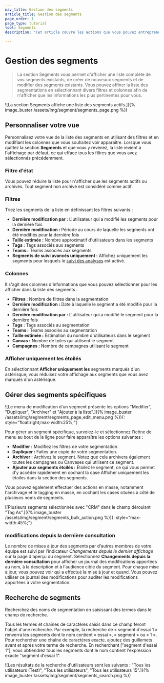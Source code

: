 ```yaml
---
nav_title: Gestion des segments
article_title: Gestion des segments
page_order: 1
page_type: tutorial
tool: Segments
description: "Cet article couvre les actions que vous pouvez entreprendre pour gérer vos segments, telles que filtrer une liste de segments, créer des segments et modifier des segments."

---
```


# Gestion des segments

> La section Segments vous permet d'afficher une liste complète de vos segments existants, de créer de nouveaux segments et de modifier des segments existants. Vous pouvez affiner la liste des segmentations en sélectionnant divers filtres et colonnes afin de n'afficher que les informations les plus pertinentes pour vous.

![La section Segments affiche une liste des segments actifs.]({% image_buster /assets/img/segment/segments_page.png %})

## Personnaliser votre vue

Personnalisez votre vue de la liste des segments en utilisant des filtres et en modifiant les colonnes que vous souhaitez voir apparaître. Lorsque vous quittez la section **Segments** et que vous y revenez, la liste revient à l'affichage par défaut, ce qui efface tous les filtres que vous avez sélectionnés précédemment.

### Filtre d'état

Vous pouvez réduire la liste pour n'afficher que les segments actifs ou archivés. Tout segment non archivé est considéré comme actif.

### Filtres

Triez les segments de la liste en définissant les filtres suivants :
- **Dernière modification par :** L'utilisateur qui a modifié les segments pour la dernière fois
- **Dernière modification :** Période au cours de laquelle les segments ont été modifiés pour la dernière fois
- **Taille estimée :** Nombre approximatif d'utilisateurs dans les segments
- **Tags :** Tags associés aux segments
- **Teams :** Teams associés aux segments
- **Segments de suivi avancés uniquement :** Affichez uniquement les segments pour lesquels le [suivi des analyses]({{site.baseurl}}/user_guide/data_and_analytics/tracking/segment_analytics_tracking#segment-analytics-tracking) est activé.

### Colonnes

Il s'agit des colonnes d'informations que vous pouvez sélectionner pour les afficher dans la liste des segments :
- **Filtres :** Nombre de filtres dans la segmentation
- **Dernière modification :** Date à laquelle le segment a été modifié pour la dernière fois
- **Dernière modification par :** L'utilisateur qui a modifié le segment pour la dernière fois
- **Tags :** Tags associés au segmentation
- **Teams :** Teams associés au segmentation
- **Taille estimée :** Estimation du nombre d'utilisateurs dans le segment
- **Canvas :** Nombre de toiles qui utilisent le segment
- **Campagnes :** Nombre de campagnes utilisant le segment

### Afficher uniquement les étoilés

En sélectionnant **Afficher uniquement les** segments marqués d'un astérisque, vous réduisez votre affichage aux segments que vous avez marqués d'un astérisque.

## Gérer des segments spécifiques

![Le menu de modification d'un segment présente les options "Modifier", "Dupliquer", "Archiver" et "Ajouter à la liste".]({% image_buster /assets/img/segment/segments_page_edit_menu.png %}){: style="float:right;max-width:25%;"}

Pour gérer un segment spécifique, survolez-le et sélectionnez l'icône de menu au bout de la ligne pour faire apparaître les options suivantes :
- **Modifier :** Modifiez les filtres de votre segmentation.
- **Dupliquer :** Faites une copie de votre segmentation.
- **Archiver :** Archivez le segment. Notez que cela archivera également toutes les campagnes ou Canvases qui utilisent ce segment.
- **Ajouter aux segments étoilés :** Étoilez le segment, ce qui vous permet d'y accéder rapidement en cochant la case Afficher uniquement les étoiles dans la section des segments.
 
Vous pouvez également effectuer des actions en masse, notamment l'archivage et le tagging en masse, en cochant les cases situées à côté de plusieurs noms de segments.

![Plusieurs segments sélectionnés avec "CRM" dans le champ déroulant "Tag As".]({% image_buster /assets/img/segment/segments_bulk_action.png %}){: style="max-width:45%;"}

### modifications depuis la dernière consultation

Le nombre de mises à jour des segments par d'autres membres de votre équipe est suivi par l'indicateur *Changements depuis le dernier affichage* sur la page d'aperçu du segment. Sélectionnez **Changements depuis la dernière consultation** pour afficher un journal des modifications apportées au nom, à la description et à l'audience cible du segment. Pour chaque mise à jour, vous pouvez voir qui a effectué la mise à jour et quand. Vous pouvez utiliser ce journal des modifications pour auditer les modifications apportées à votre segmentation.

## Recherche de segments
Recherchez des noms de segmentation en saisissant des termes dans le champ de recherche. 

Tous les termes et chaînes de caractères saisis dans ce champ feront l'objet d'une recherche. Par exemple, la recherche de « segment d'essai 1 » renverra les segments dont le nom contient « essai », « segment » ou « 1 ». Pour rechercher une chaîne de caractères exacte, ajoutez des guillemets avant et après votre terme de recherche. En recherchant ["segment d'essai 1"], vous obtiendrez tous les segments dont le nom contient l'expression exacte "segment d'essai 1".

![Les résultats de la recherche d'utilisateurs sont les suivants : "Tous les utilisateurs (Test)", "Tous les utilisateurs", "Tous les utilisateurs 15".]({% image_buster /assets/img/segment/segments_search.png %})

